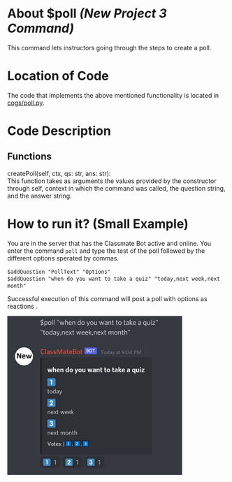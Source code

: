 # About $poll _(New Project 3 Command)_
This command lets instructors going through the steps to create a poll. 

# Location of Code
The code that implements the above mentioned functionality is located in [cogs/poll.py](https://github.com/lyonva/ClassMateBot/blob/main/cogs/poll.py).

# Code Description
## Functions
createPoll(self, ctx, qs: str, ans: str): <br>
This function takes as arguments the values provided by the constructor through self, context in which the command was called, the question string, and the answer string.

# How to run it? (Small Example)
You are in the server that has the Classmate Bot active and online. You enter the command `poll` and type the test of the poll followed by the different options sperated by commas. 
```
$addQuestion "PollText" "Options"
$addQuestion "when do you want to take a quiz" "today,next week,next month"
```
Successful execution of this command will post a poll with options as reactions .

<img src="data/media/poll.JPG" width="400">
